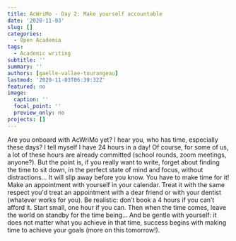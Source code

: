 ```yaml
---
title: AcWriMo - Day 2: Make yourself accountable
date: '2020-11-03'
slug: []
categories:
  - Open Academia
tags:
  - Academic writing
subtitle: ''
summary: ''
authors: [gaelle-vallee-tourangeau]
lastmod: '2020-11-03T06:39:32Z'
featured: no
image:
  caption: ''
  focal_point: ''
  preview_only: no
projects: []
---
```

Are you onboard with AcWriMo yet? I hear you, who has time, especially these days? I tell myself I have 24 hours in a day! Of course, for some of us, a lot of these hours are already committed (school rounds, zoom meetings, anyone?). But the point is, if you really want to write, forget about finding the time to sit down, in the perfect state of mind and focus, without distractions... It will slip away before you know. You have to make time for it! Make an appointment with yourself in your calendar. Treat it with the same respect you'd treat an appointment with a dear friend or with your dentist (whatever works for you). Be realistic: don’t book a 4 hours if you can’t afford it. Start small, one hour if you can. Then when the time comes, leave the world on standby for the time being... And be gentle with yourself: it does not matter what you achieve in that time, success begins with making time to achieve your goals (more on this tomorrow!).
